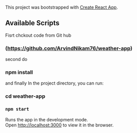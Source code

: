 This project was bootstrapped with [Create React App](https://github.com/facebook/create-react-app).

## Available Scripts

Fisrt chckout code from Git hub
### (https://github.com/ArvindNikam76/weather-app)

second do
### npm install

and finally In the project directory, you can run:

### cd weather-app
### `npm start`

Runs the app in the development mode.<br />
Open [http://localhost:3000](http://localhost:3000) to view it in the browser.

